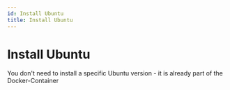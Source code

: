 ```yaml
---
id: Install Ubuntu
title: Install Ubuntu
---
```


# Install Ubuntu

You don't need to install a specific Ubuntu version - it is already part of the Docker-Container